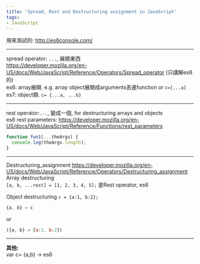 ```yaml
---
title: 'Spread, Rest and Destructuring assignment in JavaScript'
tags:
- JavaScript
---
```


用來測試的: http://es6console.com/

---


spread operator: `...`, 展開東西  
https://developer.mozilla.org/en-US/docs/Web/JavaScript/Reference/Operators/Spread_operator (只講解es6的)  
es6: array展開. e.g. array object展開成arguments丟進function
  or `c=[...a]`  
es7: object類. `c= {...a, ...b}`

---
rest operator:`...`, 變成一個,  for destructuring arrays and objects  
es6 rest parameters:
https://developer.mozilla.org/en-US/docs/Web/JavaScript/Reference/Functions/rest_parameters

```javascript
function fun1(...theArgs) {
  console.log(theArgs.length);
}
```
---
Destructuring_assignment
https://developer.mozilla.org/en-US/docs/Web/JavaScript/Reference/Operators/Destructuring_assignment  
Array destructuring  
`[a, b, ...rest] = [1, 2, 3, 4, 5];` 是Rest operator, es6

Object destructuring  `c = {a:1, b:2};`

```javascript
{a, b} = c
```
or

```javascript
({a, b} = {a:1, b:2})
```

---

**其他:**  
var c= {a,b} -> es6
